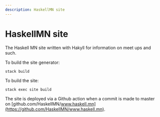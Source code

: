 ```yaml
---
description: HaskellMN site
---
```


HaskellMN site
====

The Haskell MN site written with Hakyll for information on meet ups and such.

To build the site generator:

`stack build`

To build the site:

`stack exec site build`

The site is deployed via a Github action when a commit is made to master on [github.com/HaskellMN/www.haskell.mn](https://github.com/HaskellMN/www.haskell.mn).
